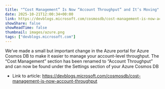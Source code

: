 ```yaml
---
title: "“Cost Management” Is Now “Account Throughput” and It’s Moving"
date: 2025-10-21T12:00:34+00:00
link: https://devblogs.microsoft.com/cosmosdb/cost-management-is-now-account-throughput
showShare: false
showReadTime: false
thumbnail: images/azure.png
tags: ["devblogs.microsoft.com"]
---
```

We’ve made a small but important change in the Azure portal for Azure Cosmos DB to make it easier to manage your account-level throughput. The “Cost Management” section has been renamed to “Account Throughput” and can now be found under the Settings section of your Azure Cosmos DB

- Link to article: https://devblogs.microsoft.com/cosmosdb/cost-management-is-now-account-throughput